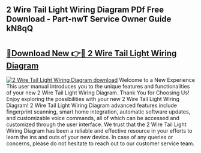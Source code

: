 ## 2 Wire Tail Light Wiring Diagram PDf Free Download - Part-nwT Service Owner Guide kN8qQ

# <h2><a href="http://dfto6pn.blite.top/?on=2+Wire+Tail+Light+Wiring+Diagram">🔗Download New 👉🔴 2 Wire Tail Light Wiring Diagram</a></h2>

[![2 Wire Tail Light Wiring Diagram download](https://i.imgur.com/lujVjoI.png)](http://dfto6pn.blite.top/?on=2+Wire+Tail+Light+Wiring+Diagram)
Welcome to a New Experience This user manual introduces you to the unique features and functionalities of your new 2 Wire Tail Light Wiring Diagram. Thank You for Choosing Us! Enjoy exploring the possibilities with your new 2 Wire Tail Light Wiring Diagram! 2 Wire Tail Light Wiring Diagram advanced features include fingerprint scanning, smart home integration, automatic software updates, and customizable voice commands, all of which can be accessed and customized through the user interface. We trust that the 2 Wire Tail Light Wiring Diagram has been a reliable and effective resource in your efforts to learn the ins and outs of your new device. In case of any queries or concerns, please do not hesitate to reach out to our customer service team.

